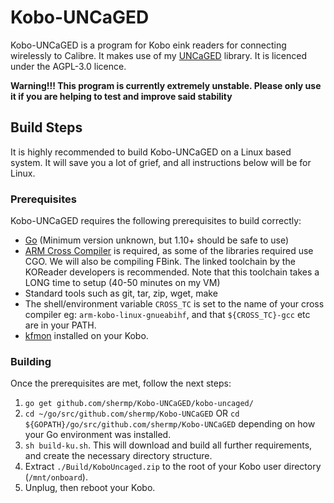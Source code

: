 # Kobo-UNCaGED
Kobo-UNCaGED is a program for Kobo eink readers for connecting wirelessly to Calibre. It makes use of my [UNCaGED](https://github.com/shermp/UNCaGED) library. It is licenced under the AGPL-3.0 licence.

**Warning!!! This program is currently extremely unstable. Please only use it if you are helping to test and improve said stability**

## Build Steps

It is highly recommended to build Kobo-UNCaGED on a Linux based system. It will save you a lot of grief, and all instructions below will be for Linux.

### Prerequisites

Kobo-UNCaGED requires the following prerequisites to build correctly:

* [Go](https://golang.org/doc/install) (Minimum version unknown, but 1.10+ should be safe to use)
* [ARM Cross Compiler](https://github.com/koreader/koxtoolchain) is required, as some of the libraries required use CGO. We will also be compiling FBink. The linked toolchain by the KOReader developers is recommended. Note that this toolchain takes a LONG time to setup (40-50 minutes on my VM)
* Standard tools such as git, tar, zip, wget, make
* The shell/environment variable `CROSS_TC` is set to the name of your cross compiler eg: `arm-kobo-linux-gnueabihf`, and that `${CROSS_TC}-gcc` etc are in your PATH.
* [kfmon](https://github.com/NiLuJe/kfmon) installed on your Kobo.

### Building

Once the prerequisites are met, follow the next steps:

1. `go get github.com/shermp/Kobo-UNCaGED/kobo-uncaged/`
2. `cd ~/go/src/github.com/shermp/Kobo-UNCaGED` OR `cd ${GOPATH}/go/src/github.com/shermp/Kobo-UNCaGED` depending on how your Go environment was installed.
3. `sh build-ku.sh`. This will download and build all further requirements, and create the necessary directory structure.
4. Extract `./Build/KoboUncaged.zip` to the root of your Kobo user directory (`/mnt/onboard`).
5. Unplug, then reboot your Kobo.